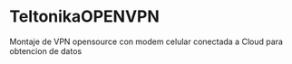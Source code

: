 # TeltonikaOPENVPN
Montaje de VPN opensource con modem celular conectada a Cloud para obtencion de datos
